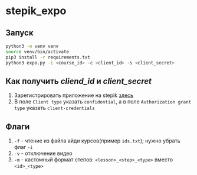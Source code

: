 # stepik_expo

## Запуск

```bash
python3 -m venv venv
source venv/bin/activate
pip3 install -r requirements.txt
python3 expo.py -i <course_id> -c <client_id> -s <client_secret>
```

## Как получить _cliend_id_ и _client_secret_

1. Зарегистрировать приложение на stepik [здесь](https://stepik.org/oauth2/applications/)
2. В поле `Client type` указать `confidential`, а в поле `Authorization grant type` указать `client-credentials` 

## Флаги

1. `-f` - чтение из файла айди курсов(пример `ids.txt`); нужно убрать флаг `-i`
2. `-v` - отключение видео
3. `-m` - кастомный формат степов: `<lesson>_<step>_<type>` вместо `<id>_<type>`

